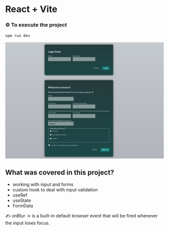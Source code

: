 # React + Vite

### ⚙️ To execute the project

```Git
npm run dev
```

![](/docs/img/overview.png)

## What was covered in this project?

- working with input and forms
- custom hook to deal with input validation
- useRef
- useState
- FormData

✍ onBlur → is a built-in default browser event that will be fired whenever the input loses focus.
